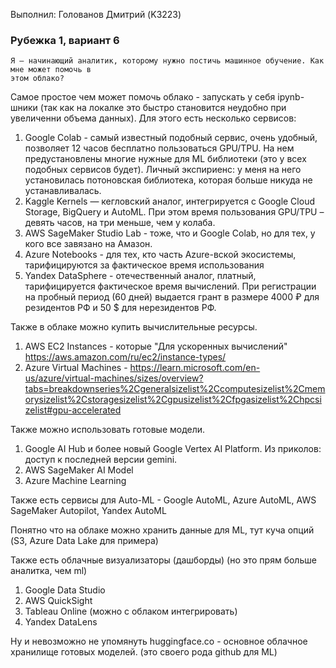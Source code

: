 Выполнил: Голованов Дмитрий (K3223)

### Рубежка 1, вариант 6

```
Я – начинающий аналитик, которому нужно постичь машинное обучение. Как мне может помочь в
этом облако?
```

Самое простое чем может помочь облако - запускать у себя ipynb-шники (так как на локалке это быстро становится неудобно при увеличенни объема данных). Для этого есть несколько сервисов:

1. Google Colab - самый известный подобный сервис, очень удобный, позволяет 12 часов бесплатно пользоваться GPU/TPU. На нем предустановлены многие нужные для ML библиотеки (это у всех подобных сервисов будет). Личный экспириенс: у меня на него установилась потоновская библиотека, которая больше никуда не устанавливалась. 
2. Kaggle Kernels — кегловский аналог, интегрируется с Google Cloud Storage, BigQuery и AutoML. При этом время пользования GPU/TPU – девять часов, на три меньше, чем у колаба.
3. AWS SageMaker Studio Lab - тоже, что и Google Colab, но для тех, у кого все завязано на Амазон.
4. Azure Notebooks - для тех, кто часть Azure-вской экосистемы, тарифицируются за фактическое время использования
5. Yandex DataSphere - отечественный аналог, платный, тарифицируется фактическое время вычислений. При регистрации на пробный период (60 дней) выдается грант в размере 4000 ₽ для резидентов РФ и 50 $ для нерезидентов РФ.

Также в облаке можно купить вычислительные ресурсы.

1. AWS EC2 Instances - которые "Для ускоренных вычислений" https://aws.amazon.com/ru/ec2/instance-types/
2. Azure Virtual Machines - https://learn.microsoft.com/en-us/azure/virtual-machines/sizes/overview?tabs=breakdownseries%2Cgeneralsizelist%2Ccomputesizelist%2Cmemorysizelist%2Cstoragesizelist%2Cgpusizelist%2Cfpgasizelist%2Chpcsizelist#gpu-accelerated

Также можно использовать готовые модели.

1. Google AI Hub и более новый Google 
Vertex AI Platform. Из приколов: доступ к последней версии gemini.
2. AWS SageMaker AI Model
3. Azure Machine Learning

Также есть сервисы для Auto-ML - Google AutoML, Azure AutoML, AWS SageMaker Autopilot, Yandex AutoML

Понятно что на облаке можно хранить данные для ML, тут куча опций (S3, Azure Data Lake для примера)

Также есть облачные визуализаторы (дашборды) (но это прям больше аналитка, чем ml) 

1. Google Data Studio
2. AWS QuickSight
3. Tableau Online (можно с облаком интегрировать)
4. Yandex DataLens

Ну и невозможно не упомянуть huggingface.co - основное облачное хранилище готовых моделей. (это своего рода github для ML)
